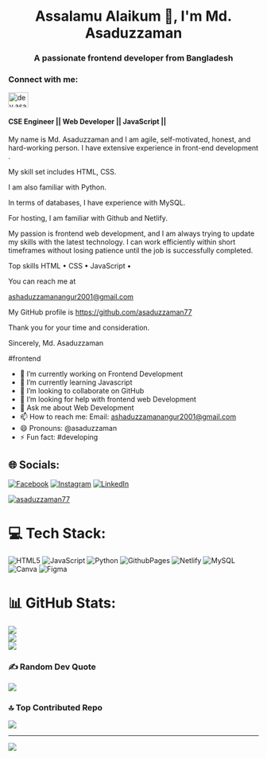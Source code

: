 <h1 align="center">Assalamu Alaikum 👋, I'm Md. Asaduzzaman</h1>
<h3 align="center">A passionate frontend developer from Bangladesh</h3>


<h3 align="left">Connect with me:</h3>
<p align="left">
<a href="https://dev.to/dev.asaduzzaman15" target="blank"><img align="center" src="https://raw.githubusercontent.com/rahuldkjain/github-profile-readme-generator/master/src/images/icons/Social/devto.svg" alt="dev.asaduzzaman15" height="30" width="40" /></a>
</p>

#### CSE Engineer || Web Developer || JavaScript ||
<p>
My name is Md. Asaduzzaman and I am agile, self-motivated, honest, and hard-working person.
I have extensive experience in front-end development .
</p>

My skill set includes  HTML, CSS.

I am also familiar with Python.

In terms of databases, I have experience with MySQL.

For hosting, I am familiar with Github and Netlify.

My passion is frontend web development, and I am always trying to update my skills with the latest technology. I can work efficiently within short timeframes without losing patience until the job is successfully completed.

Top skills
HTML • CSS • JavaScript •

You can reach me at 

ashaduzzamanangur2001@gmail.com

My GitHub profile is https://github.com/asaduzzaman77

Thank you for your time and consideration.

Sincerely,
Md. Asaduzzaman

 #frontend

- 🔭 I’m currently working on Frontend Development 
- 🌱 I’m currently learning Javascript
- 👯 I’m looking to collaborate on GitHub 
- 🤔 I’m looking for help with frontend web Development 
- 💬 Ask me about Web Development 
- 📫 How to reach me: Email: ashaduzzamanangur2001@gmail.com 
- 😄 Pronouns: @asaduzzaman 
- ⚡ Fun fact: #developing 
## 🌐 Socials:
[![Facebook](https://img.shields.io/badge/Facebook-%231877F2.svg?logo=Facebook&logoColor=white)](https://facebook.com/angur.asaduzzaman/) [![Instagram](https://img.shields.io/badge/Instagram-%23E4405F.svg?logo=Instagram&logoColor=white)](https://instagram.com/iam_angur/) [![LinkedIn](https://img.shields.io/badge/LinkedIn-%230077B5.svg?logo=linkedin&logoColor=white)](https://linkedin.com/in/md-asaduzzaman-38543a1a2/) 



<p align="left"> <a href="https://github.com/ryo-ma/github-profile-trophy"><img src="https://github-profile-trophy.vercel.app/?username=asaduzzaman77" alt="asaduzzaman77" /></a> </p>

# 💻 Tech Stack:
![HTML5](https://img.shields.io/badge/html5-%23E34F26.svg?style=for-the-badge&logo=html5&logoColor=white) ![JavaScript](https://img.shields.io/badge/javascript-%23323330.svg?style=for-the-badge&logo=javascript&logoColor=%23F7DF1E) ![Python](https://img.shields.io/badge/python-3670A0?style=for-the-badge&logo=python&logoColor=ffdd54) ![GithubPages](https://img.shields.io/badge/github%20pages-121013?style=for-the-badge&logo=github&logoColor=white) ![Netlify](https://img.shields.io/badge/netlify-%23000000.svg?style=for-the-badge&logo=netlify&logoColor=#00C7B7) ![MySQL](https://img.shields.io/badge/mysql-%2300000f.svg?style=for-the-badge&logo=mysql&logoColor=white) ![Canva](https://img.shields.io/badge/Canva-%2300C4CC.svg?style=for-the-badge&logo=Canva&logoColor=white) ![Figma](https://img.shields.io/badge/figma-%23F24E1E.svg?style=for-the-badge&logo=figma&logoColor=white)
# 📊 GitHub Stats:
![](https://github-readme-stats.vercel.app/api?username=asaduzzaman77&theme=dark&hide_border=false&include_all_commits=true&count_private=true)<br/>
![](https://github-readme-streak-stats.herokuapp.com/?user=asaduzzaman77&theme=dark&hide_border=false)<br/>
![](https://github-readme-stats.vercel.app/api/top-langs/?username=asaduzzaman77&theme=dark&hide_border=false&include_all_commits=true&count_private=true&layout=compact)

### ✍️ Random Dev Quote
![](https://quotes-github-readme.vercel.app/api?type=horizontal&theme=radical)

### 🔝 Top Contributed Repo
![](https://github-contributor-stats.vercel.app/api?username=asaduzzaman77&limit=5&theme=dark&combine_all_yearly_contributions=true)

---
[![](https://visitcount.itsvg.in/api?id=asaduzzaman77&icon=0&color=0)](https://visitcount.itsvg.in)

<!-- Proudly created with GPRM ( https://gprm.itsvg.in ) -->
